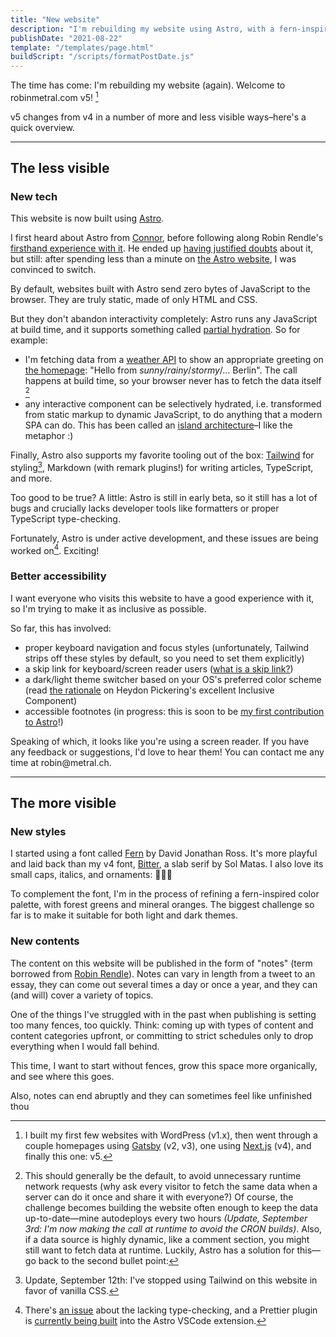 ```yaml
---
title: "New website"
description: "I'm rebuilding my website using Astro, with a fern-inspired theme and a focus on accessibility."
publishDate: "2021-08-22"
template: "/templates/page.html"
buildScript: "/scripts/formatPostDate.js"
---
```


The time has come: I'm rebuilding my website (again). Welcome to robinmetral.com v5! [^1]

v5 changes from v4 in a number of more and less visible ways–here's a quick overview.

---

## The less visible

### New tech

This website is now built using [Astro](https://astro.build).

I first heard about Astro from [Connor](https://connorbaer.co), before following along Robin Rendle's [firsthand experience with it](https://www.robinrendle.com/notes/redesign-moving-to-astro/). He ended up [having justified doubts](https://www.robinrendle.com/notes/2021-08-11-redesign-everything-broke/) about it, but still: after spending less than a minute on [the Astro website](https://astro.build), I was convinced to switch.

By default, websites built with Astro send zero bytes of JavaScript to the browser. They are truly static, made of only HTML and CSS.

But they don't abandon interactivity completely: Astro runs any JavaScript at build time, and it supports something called [partial hydration](https://docs.astro.build/core-concepts/component-hydration). So for example:

- I'm fetching data from a [weather API](https://brightsky.dev/) to show an appropriate greeting on [the homepage](/): "Hello from _sunny_/_rainy_/_stormy_/... Berlin". The call happens at build time, so your browser never has to fetch the data itself [^2]
- any interactive component can be selectively hydrated, i.e. transformed from static markup to dynamic JavaScript, to do anything that a modern SPA can do. This has been called an [island architecture](https://jasonformat.com/islands-architecture/)–I like the metaphor :)

Finally, Astro also supports my favorite tooling out of the box: [Tailwind](https://tailwindcss.com/) for styling[^3], Markdown (with remark plugins!) for writing articles, TypeScript, and more.

Too good to be true? A little: Astro is still in early beta, so it still has a lot of bugs and crucially lacks developer tools like formatters or proper TypeScript type-checking.

Fortunately, Astro is under active development, and these issues are being worked on[^4]. Exciting!

### Better accessibility

I want everyone who visits this website to have a good experience with it, so I'm trying to make it as inclusive as possible.

So far, this has involved:

- proper keyboard navigation and focus styles (unfortunately, Tailwind strips off these styles by default, so you need to set them explicitly)
- a skip link for keyboard/screen reader users ([what is a skip link?](https://webaim.org/techniques/skipnav/))
- a dark/light theme switcher based on your OS's preferred color scheme (read [the rationale](https://inclusive-components.design/a-theme-switcher/) on Heydon Pickering's excellent Inclusive Component)
- accessible footnotes (in progress: this is soon to be [my first contribution to Astro](https://github.com/snowpackjs/astro/issues/1191)!)

<p class="sr-only">Speaking of which, it looks like you're using a screen reader. If you have any feedback or suggestions, I'd love to hear them! You can contact me any time at robin@metral.ch.</p>

---

## The more visible

### New styles

I started using a font called [Fern](https://djr.com/notes/junes-font-of-the-month-fern-text) by David Jonathan Ross. It's more playful and laid back than my v4 font, [Bitter](http://www.solmatas.com/#/bitter/), a slab serif by Sol Matas. I also love its small caps, italics, and ornaments: ✷❧

To complement the font, I'm in the process of refining a fern-inspired color palette, with forest greens and mineral oranges. The biggest challenge so far is to make it suitable for both light and dark themes.

### New contents

The content on this website will be published in the form of "notes" (term borrowed from [Robin Rendle](https://www.robinrendle.com/notes)). Notes can vary in length from a tweet to an essay, they can come out several times a day or once a year, and they can (and will) cover a variety of topics.

One of the things I've struggled with in the past when publishing is setting too many fences, too quickly. Think: coming up with types of content and content categories upfront, or committing to strict schedules only to drop everything when I would fall behind.

This time, I want to start without fences, grow this space more organically, and see where this goes.

Also, notes can end abruptly and they can sometimes feel like unfinished thou

[^1]: I built my first few websites with WordPress (v1.x), then went through a couple homepages using [Gatsby](https://github.com/gatsbyjs/gatsby/) (v2, v3), one using [Next.js](https://github.com/vercel/next.js) (v4), and finally this one: v5.
[^2]: This should generally be the default, to avoid unnecessary runtime network requests (why ask every visitor to fetch the same data when a server can do it once and share it with everyone?) Of course, the challenge becomes building the website often enough to keep the data up-to-date—mine autodeploys every two hours _(Update, September 3rd: I'm now making the call at runtime to avoid the CRON builds)_. Also, if a data source is highly dynamic, like a comment section, you might still want to fetch data at runtime. Luckily, Astro has a solution for this—go back to the second bullet point:
[^3]: Update, September 12th: I've stopped using Tailwind on this website in favor of vanilla CSS.
[^4]: There's [an issue](https://github.com/snowpackjs/astro/issues/1020) about the lacking type-checking, and a Prettier plugin is [currently being built](https://github.com/snowpackjs/astro/issues/408) into the Astro VSCode extension.
